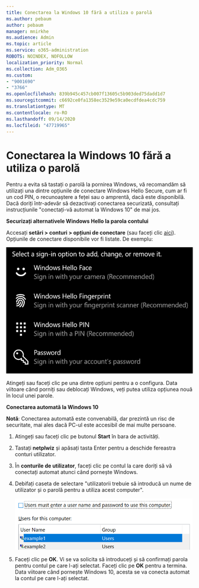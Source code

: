 ```yaml
---
title: Conectarea la Windows 10 fără a utiliza o parolă
ms.author: pebaum
author: pebaum
manager: mnirkhe
ms.audience: Admin
ms.topic: article
ms.service: o365-administration
ROBOTS: NOINDEX, NOFOLLOW
localization_priority: Normal
ms.collection: Adm_O365
ms.custom:
- "9001690"
- "3766"
ms.openlocfilehash: 839b945c457cb007f13605c5b903ded75dadd1d7
ms.sourcegitcommit: c6692ce0fa1358ec3529e59ca0ecdfdea4cdc759
ms.translationtype: MT
ms.contentlocale: ro-RO
ms.lasthandoff: 09/14/2020
ms.locfileid: "47719965"
---
```

# <a name="sign-in-to-windows-10-without-using-a-password"></a>Conectarea la Windows 10 fără a utiliza o parolă

Pentru a evita să tastați o parolă la pornirea Windows, vă recomandăm să utilizați una dintre opțiunile de conectare Windows Hello Secure, cum ar fi un cod PIN, o recunoaștere a feței sau o amprentă, dacă este disponibilă. Dacă doriți într-adevăr să dezactivați conectarea securizată, consultați instrucțiunile "conectați-vă automat la Windows 10" de mai jos.

**Securizați alternativele Windows Hello la parola contului**

Accesați **setări > conturi > opțiuni de conectare** (sau faceți clic [aici](ms-settings:signinoptions?activationSource=GetHelp)). Opțiunile de conectare disponibile vor fi listate. De exemplu:

![Opțiuni de conectare.](media/sign-in-options.png)

Atingeți sau faceți clic pe una dintre opțiuni pentru a o configura. Data viitoare când porniți sau deblocați Windows, veți putea utiliza opțiunea nouă în locul unei parole. 

**Conectarea automată la Windows 10**

**Notă**: Conectarea automată este convenabilă, dar prezintă un risc de securitate, mai ales dacă PC-ul este accesibil de mai multe persoane. 

1. Atingeți sau faceți clic pe butonul **Start** în bara de activități.

2. Tastați **netplwiz** și apăsați tasta Enter pentru a deschide fereastra conturi utilizator.

3. În **conturile de utilizator**, faceți clic pe contul la care doriți să vă conectați automat atunci când pornește Windows.

4. Debifați caseta de selectare "utilizatorii trebuie să introducă un nume de utilizator și o parolă pentru a utiliza acest computer".

    ![Utilizatorii trebuie să introducă o opțiune de nume de utilizator și parolă.](media/users-must-enter-username.png)

5. Faceți clic pe **OK**. Vi se va solicita să introduceți și să confirmați parola pentru contul pe care l-ați selectat. Faceți clic pe **OK** pentru a termina. Data viitoare când pornește Windows 10, acesta se va conecta automat la contul pe care l-ați selectat.
